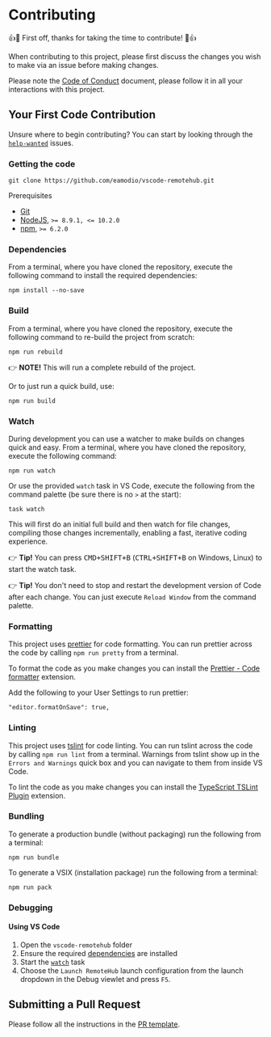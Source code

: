 # Contributing

👍🎉 First off, thanks for taking the time to contribute! 🎉👍

When contributing to this project, please first discuss the changes you wish to make via an issue before making changes.

Please note the [Code of Conduct](CODE_OF_CONDUCT.md) document, please follow it in all your interactions with this project.

## Your First Code Contribution

Unsure where to begin contributing? You can start by looking through the [`help-wanted`](https://github.com/eamodio/vscode-remotehub/labels/help%20wanted) issues.

### Getting the code

```
git clone https://github.com/eamodio/vscode-remotehub.git
```

Prerequisites

- [Git](https://git-scm.com/)
- [NodeJS](https://nodejs.org/en/), `>= 8.9.1, <= 10.2.0`
- [npm](https://npmjs.com/), `>= 6.2.0`

### Dependencies

From a terminal, where you have cloned the repository, execute the following command to install the required dependencies:

```
npm install --no-save
```

### Build

From a terminal, where you have cloned the repository, execute the following command to re-build the project from scratch:

```
npm run rebuild
```

👉 **NOTE!** This will run a complete rebuild of the project.

Or to just run a quick build, use:

```
npm run build
```

### Watch

During development you can use a watcher to make builds on changes quick and easy. From a terminal, where you have cloned the repository, execute the following command:

```
npm run watch
```

Or use the provided `watch` task in VS Code, execute the following from the command palette (be sure there is no `>` at the start):

```
task watch
```

This will first do an initial full build and then watch for file changes, compiling those changes incrementally, enabling a fast, iterative coding experience.

👉 **Tip!** You can press <kbd>CMD+SHIFT+B</kbd> (<kbd>CTRL+SHIFT+B</kbd> on Windows, Linux) to start the watch task.

👉 **Tip!** You don't need to stop and restart the development version of Code after each change. You can just execute `Reload Window` from the command palette.

### Formatting

This project uses [prettier](https://prettier.io/) for code formatting. You can run prettier across the code by calling `npm run pretty` from a terminal.

To format the code as you make changes you can install the [Prettier - Code formatter](https://marketplace.visualstudio.com/items/esbenp.prettier-vscode) extension.

Add the following to your User Settings to run prettier:

```
"editor.formatOnSave": true,
```

### Linting

This project uses [tslint](https://palantir.github.io/tslint/) for code linting. You can run tslint across the code by calling `npm run lint` from a terminal. Warnings from tslint show up in the `Errors and Warnings` quick box and you can navigate to them from inside VS Code.

To lint the code as you make changes you can install the [TypeScript TSLint Plugin](https://marketplace.visualstudio.com/items?itemName=ms-vscode.vscode-typescript-tslint-plugin) extension.

### Bundling

To generate a production bundle (without packaging) run the following from a terminal:

```
npm run bundle
```

To generate a VSIX (installation package) run the following from a terminal:

```
npm run pack
```

### Debugging

#### Using VS Code

1. Open the `vscode-remotehub` folder
2. Ensure the required [dependencies](#dependencies) are installed
3. Start the [`watch`](#watch) task
4. Choose the `Launch RemoteHub` launch configuration from the launch dropdown in the Debug viewlet and press `F5`.

## Submitting a Pull Request

Please follow all the instructions in the [PR template](.github/PULL_REQUEST_TEMPLATE.md).
